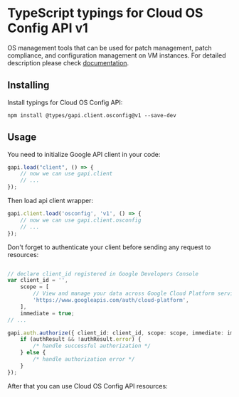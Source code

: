 # TypeScript typings for Cloud OS Config API v1
OS management tools that can be used for patch management, patch compliance, and configuration management on VM instances.
For detailed description please check [documentation](https://cloud.google.com/).

## Installing

Install typings for Cloud OS Config API:
```
npm install @types/gapi.client.osconfig@v1 --save-dev
```

## Usage

You need to initialize Google API client in your code:
```typescript
gapi.load("client", () => { 
    // now we can use gapi.client
    // ... 
});
```

Then load api client wrapper:
```typescript
gapi.client.load('osconfig', 'v1', () => {
    // now we can use gapi.client.osconfig
    // ... 
});
```

Don't forget to authenticate your client before sending any request to resources:
```typescript

// declare client_id registered in Google Developers Console
var client_id = '',
    scope = [     
        // View and manage your data across Google Cloud Platform services
        'https://www.googleapis.com/auth/cloud-platform',
    ],
    immediate = true;
// ...

gapi.auth.authorize({ client_id: client_id, scope: scope, immediate: immediate }, authResult => {
    if (authResult && !authResult.error) {
        /* handle successful authorization */
    } else {
        /* handle authorization error */
    }
});            
```

After that you can use Cloud OS Config API resources:

```typescript
```
